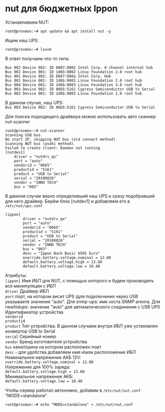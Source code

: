 # nut для бюджетных Ippon
Устанавливаем NUT:
```
root@proxmox:~# apt update && apt install nut -y
```
Ищем наш UPS:
```
root@proxmox:~# lsusb
```
В ответ получаем что-то типа:
```
Bus 002 Device 002: ID 8087:8002 Intel Corp. 8 channel internal hub
Bus 002 Device 001: ID 1d6b:0002 Linux Foundation 2.0 root hub
Bus 001 Device 002: ID 8087:800a Intel Corp. Hub
Bus 001 Device 001: ID 1d6b:0002 Linux Foundation 2.0 root hub
Bus 004 Device 001: ID 1d6b:0003 Linux Foundation 3.0 root hub
Bus 003 Device 002: ID 0665:5161 Cypress Semiconductor USB to Serial
Bus 003 Device 001: ID 1d6b:0002 Linux Foundation 2.0 root hub
```
В данном случае, наш UPS: </br>
`Bus 003 Device 002: ID 0665:5161 Cypress Semiconductor USB to Serial` </br>

Для поиска подходящего драйвера можно использовать авто сканнер nut-scanner
```
root@proxmox:~# nut-scanner 
Scanning USB bus.
No start IP, skipping NUT bus (old connect method)
Scanning NUT bus (avahi method).
Failed to create client: Daemon not running
[nutdev1]
	driver = "nutdrv_qx"
	port = "auto"
	vendorid = "0665"
	productid = "5161"
	product = "USB to Serial"
	serial = "20100826"
	vendor = "INNO TECH"
	bus = "003"
```
В данном случае верно определивший наш UPS и сразу подобравший для него драйвер. Берём блок [nutdev1] и добавляем его в `/etc/nut/ups.conf`
```
[ippon]
        driver = "nutdrv_qx"
        port = "auto"
        vendorid = "0665"
        productid = "5161"
        product = "USB to Serial"
        serial = "20100826"
        vendor = "INNO TECH"
        bus = "003"
        desc = "Ippon Back Basic 650S Euro"
        override.battery.voltage.nominal = 12.00
        default.battery.voltage.high = 13.60
        default.battery.voltage.low = 10.40
```
Атрибуты: </br>
`[ippon]` Имя ИБП для NUT, с помощью которого и будем производить все манипуляции с ИБП </br>
`driver` Драйвер ИБП </br>
`port` порт, на котором висит UPS (для подключения через USB указываете значение "auto". Для snmp-ups: имя хоста SNMP агента. Для newhidups: значение "auto" для автоматического соединения с USB UPS </br>
Идентификатор устройства </br>
`vendorid` </br>
`productid` </br>
`product` Тип устройства. В данном случаем внутри ИБП уже установлен конвертор USB to Serial </br>
`serial` Серийный номер </br>
`vendor` Бренд изготовителя устройства </br>
`bus` канал/шина на котором расположен порт </br>
`desc` - для удобства добавляем имя и\или расположение ИБП </br>
Номинальное напряжение АКБ 12V: </br>
`override.battery.voltage.nominal = 12.00` </br>
Напряжение для 100% заряда: </br>
`default.battery.voltage.high = 13.60` </br>
Минимальное напряжение АКБ: </br>
`default.battery.voltage.low = 10.40` </br>

Чтобы сервер работал автономно, добавим в `/etc/nut/nut.conf` "MODE=standalone" </br>
```
root@proxmox:~# echo "MODE=standalone" > /etc/nut/nut.conf
```
